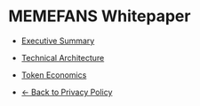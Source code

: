 # MEMEFANS Whitepaper

* [Executive Summary](whitepaper/executive-summary.md)
* [Technical Architecture](whitepaper/technical-architecture.md)
* [Token Economics](whitepaper/token-economics.md)

* [← Back to Privacy Policy](../)
